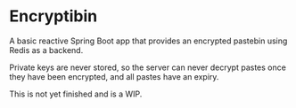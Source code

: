 # Encryptibin

A basic reactive Spring Boot app that provides an encrypted pastebin using Redis as a backend.

Private keys are never stored, so the server can never decrypt pastes once they have been
encrypted, and all pastes have an expiry.

This is not yet finished and is a WIP.